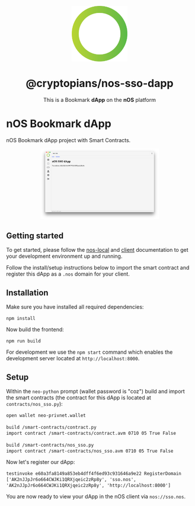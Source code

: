 <p align="center">
  <img src="./docs/images/logo.png" width="150px" height="auto" /> 
</p>

<h1 align="center">@cryptopians/nos-sso-dapp</h1>

<p align="center">
  This is a Bookmark <strong>dApp</strong> on the <strong>nOS</strong> platform
</p>

# nOS Bookmark dApp

nOS Bookmark dApp project with Smart Contracts.

<p align="center">
  <img src="./docs/images/screenshot.png" width="320px" height="auto" /> 
</p>

## Getting started

To get started, please follow the [nos-local](https://github.com/nos/nos-local)
and [client](https://github.com/nos/client) documentation to get your
development environment up and running.

Follow the install/setup instructions below to import the smart contract and register
this dApp as a `.nos` domain for your client.

## Installation

Make sure you have installed all required dependencies:

```
npm install
```

Now build the frontend:

```
npm run build
```

For development we use the `npm start` command which enables the development
server located at `http://localhost:8000`.

## Setup

Within the `neo-python` prompt (wallet password is "coz") build and import the
smart contracts (the contract for this dApp is located at `contracts/nos_sso.py`):

```
open wallet neo-privnet.wallet

build /smart-contracts/contract.py
import contract /smart-contracts/contract.avm 0710 05 True False

build /smart-contracts/nos_sso.py
import contract /smart-contracts/nos_sso.avm 0710 05 True False
```

Now let's register our dApp:

```
testinvoke e60a3fa8149a853eb4dff4f6ed93c931646a9e22 RegisterDomain ['AK2nJJpJr6o664CWJKi1QRXjqeic2zRp8y', 'sso.nos', 'AK2nJJpJr6o664CWJKi1QRXjqeic2zRp8y', 'http://localhost:8000']
```

You are now ready to view your dApp in the nOS client via `nos://sso.nos`.
